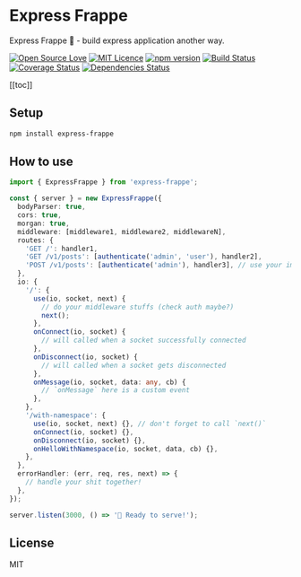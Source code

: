 # Express Frappe

Express Frappe 🥤 - build express application another way.

[![Open Source Love](https://badges.frapsoft.com/os/v3/open-source.svg?v=103)](https://github.com/ellerbrock/open-source-badges/)
[![MIT Licence](https://badges.frapsoft.com/os/mit/mit.svg?v=103)](https://opensource.org/licenses/mit-license.php)
[![npm version](https://badge.fury.io/js/express-frappe.svg)](https://badge.fury.io/js/express-frappe)
[![Build Status](https://travis-ci.org/chanlito/express-frappe.svg?branch=master)](https://travis-ci.org/chanlito/express-frappe)
[![Coverage Status](https://coveralls.io/repos/github/chanlito/express-frappe/badge.svg?branch=master)](https://coveralls.io/github/chanlito/express-frappe?branch=master)
[![Dependencies Status](https://david-dm.org/chanlito/express-frappe.svg)](https://david-dm.org/chanlito/express-frappe)

[[toc]]

## Setup

```bash
npm install express-frappe
```

## How to use

```ts
import { ExpressFrappe } from 'express-frappe';

const { server } = new ExpressFrappe({
  bodyParser: true,
  cors: true,
  morgan: true,
  middleware: [middleware1, middleware2, middlewareN],
  routes: {
    'GET /': handler1,
    'GET /v1/posts': [authenticate('admin', 'user'), handler2],
    'POST /v1/posts': [authenticate('admin'), handler3], // use your imagination!
  },
  io: {
    '/': {
      use(io, socket, next) {
        // do your middleware stuffs (check auth maybe?)
        next();
      },
      onConnect(io, socket) {
        // will called when a socket successfully connected
      },
      onDisconnect(io, socket) {
        // will called when a socket gets disconnected
      },
      onMessage(io, socket, data: any, cb) {
        // `onMessage` here is a custom event
      },
    },
    '/with-namespace': {
      use(io, socket, next) {}, // don't forget to call `next()`
      onConnect(io, socket) {},
      onDisconnect(io, socket) {},
      onHelloWithNamespace(io, socket, data, cb) {},
    },
  },
  errorHandler: (err, req, res, next) => {
    // handle your shit together!
  },
});

server.listen(3000, () => '🚀 Ready to serve!');
```

## License

MIT
